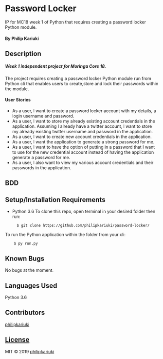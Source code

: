 # Password Locker

IP for MC18 week 1 of Python that requires creating a password locker Python module.


#### By **Philip Kariuki**
## Description
##### Week 1 independent project for Moringa Core 18.
The project requires creating a password locker Python module run from Python cli that enables users to create,store and lock their passwords within the module.
#### User Stories
* As a user, I want to create a password locker account with my details, a login username and password.
* As a user, I want to store my already existing account credentials in the application. Assuming I already have a twitter account, I want to store my already existing twitter username and password in the application.
* As a user, I want to create new account credentials in the application.
* As a user, I want the application to generate a strong password for me.
* As a user, I want to have the option of putting in a password that I want to use for the new credential account instead of having the application generate a password for me.
* As a user, I also want to view my various account credentials and their passwords in the application.
## BDD

## Setup/Installation Requirements
* Python 3.6
To clone this repo, open terminal in your desired folder then run:

        $ git clone https://github.com/philipkariuki/password-locker/

To run the Python application within the folder from your cli:

        $ py run.py
## Known Bugs
No bugs at the moment.
## Languages Used
Python 3.6
## Contributors
<a href="https://github.com/philipkariuki">philipkariuki</a>

## [License](https://github.com/philipkariuki/password-locker/blob/master/LICENSE)
MIT © 2019 [philipkariuki](https://github.com/philipkariuki)